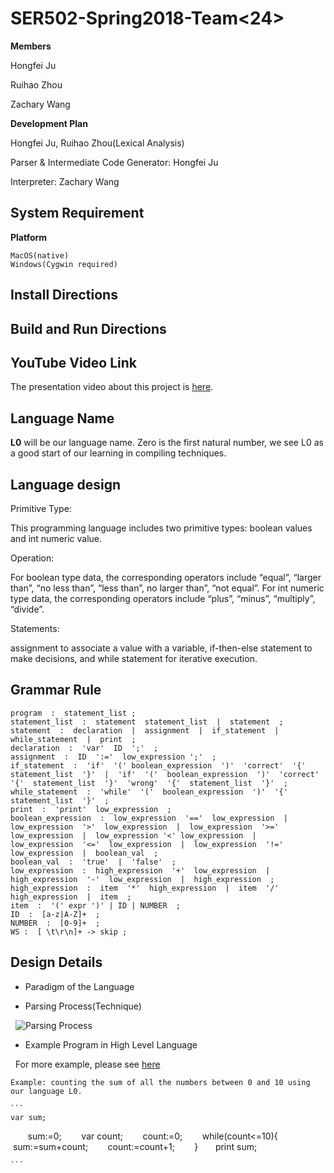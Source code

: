 # SER502-Spring2018-Team<24>

**Members**

Hongfei Ju

Ruihao Zhou

Zachary Wang

**Development Plan**

Hongfei Ju, Ruihao Zhou(Lexical Analysis)

Parser & Intermediate Code Generator: Hongfei Ju

Interpreter: Zachary Wang


## System Requirement

**Platform**

    MacOS(native)
    Windows(Cygwin required)


## Install Directions







## Build and Run Directions







## YouTube Video Link

The presentation video about this project is [here](https://www.youtube.com/).

## Language Name

**L0** will be our language name.
Zero is the first natural number, we see L0 as a good start of our learning in compiling techniques.

## Language design

Primitive Type: 

This programming language includes two primitive types: boolean values and int numeric value. 

Operation:

For boolean type data, the corresponding operators include “equal”, “larger than”, “no less than”, “less than”, no larger than”, “not equal”. For int numeric type data, the corresponding operators include “plus”, “minus”, “multiply”, “divide”.

Statements: 

assignment to associate a value with a variable, if-then-else statement to make decisions, and while statement for iterative execution.



## Grammar Rule

```
program  :  statement_list ;
statement_list  :  statement  statement_list  |  statement  ;
statement  :  declaration  |  assignment  |  if_statement  |  while_statement  |  print  ;
declaration  :  'var'  ID  ';'  ;
assignment  :  ID  ':='  low_expression ';'  ;
if_statement  :  'if'  '(' boolean_expression  ')'  'correct'  '{'  statement_list  '}'  |  'if'  '('  boolean_expression  ')'  'correct'  '{'  statement_list  '}'  'wrong'  '{'  statement_list  '}'  ;
while_statement  :  'while'  '('  boolean_expression  ')'  '{'  statement_list  '}'  ;
print  :  'print'  low_expression  ;
boolean_expression  :  low_expression  '=='  low_expression  |  low_expression  '>'  low_expression  |  low_expression  '>='   low_expression  |  low_expression '<' low_expression  |  low_expression  '<='  low_expression  |  low_expression  '!='  low_expression  |  boolean_val  ;
boolean_val  :  'true'  |  'false'  ;
low_expression  :  high_expression  '+'  low_expression  |  high_expression  '-'  low_expression  |  high_expression  ;
high_expression  :  item  '*'  high_expression  |  item  '/'  high_expression  |  item  ;
item  :  '(' expr ')' | ID | NUMBER  ;
ID  :  [a-z|A-Z]+  ;
NUMBER  :  [0-9]+  ;
WS :  [ \t\r\n]+ -> skip ;
```

## Design Details
* Paradigm of the Language
	

* Parsing Process(Technique)

   ![Parsing Process](https://github.com/HongfeiJu/SER502-Spring2018-Team-24/blob/master/doc/Parsing%20process.png)
		


* Example Program in High Level Language

    For more example, please see [here](https://github.com/HongfeiJu/SER502-Spring2018-Team-24/tree/master/data)

	Example: counting the sum of all the numbers between 0 and 10 using our language L0.
	
	```
	var sum;
        sum:=0;
        var count;
        count:=0;
        while(count<=10){
        sum:=sum+count;
        count:=count+1;
        }
        print sum;
	
	```

	
  



